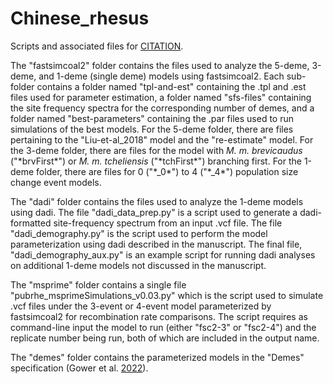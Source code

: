 # Chinese_rhesus

Scripts and associated files for [CITATION]().

The "fastsimcoal2" folder contains the files used to analyze the 5-deme, 3-deme, and 1-deme (single deme) 
models using fastsimcoal2. Each sub-folder contains a folder named "tpl-and-est" containing the .tpl and 
.est files used for parameter estimation, a folder named "sfs-files" containing the site frequency 
spectra for the corresponding number of demes, and a folder named "best-parameters" containing the .par
files used to run simulations of the best models. For the 5-deme folder, there are files pertaining to
the "Liu-et-al_2018" model and the "re-estimate" model. For the 3-deme folder, there are files for the
model with *M. m. brevicaudus* ("\*brvFirst\*") or *M. m. tcheliensis* ("\*tchFirst\*") branching first.
For the 1-deme folder, there are files for 0 ("\*_0\*") to 4 ("\*_4\*") population size change event models.

The "dadi" folder contains the files used to analyze the 1-deme models using dadi. The file 
"dadi_data_prep.py" is a script used to generate a dadi-formatted site-frequency spectrum from an input
.vcf file. The file "dadi_demography.py" is the script used to perform the model parameterization using
dadi described in the manuscript. The final file, "dadi_demography_aux.py" is an example script for 
running dadi analyses on additional 1-deme models not discussed in the manuscript.

The "msprime" folder contains a single file "pubrhe_msprimeSimulations_v0.03.py" which is the script used
to simulate .vcf files under the 3-event or 4-event model parameterized by fastsimcoal2 for recombination
rate comparisons. The script requires as command-line input the model to run (either "fsc2-3" or "fsc2-4")
and the replicate number being run, both of which are included in the output name.

The "demes" folder contains the parameterized models in the "Demes" specification (Gower et al. [2022](https://doi.org/10.1093/genetics/iyac131)).